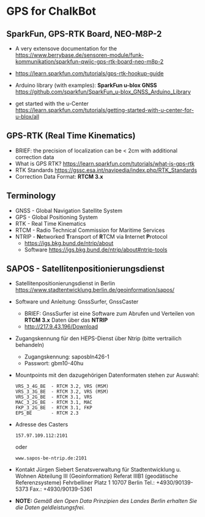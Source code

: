 # GPS for ChalkBot

## SparkFun, GPS-RTK Board, NEO-M8P-2
* A very extensove documentation for the  
  https://www.berrybase.de/sensoren-module/funk-kommunikation/sparkfun-qwiic-gps-rtk-board-neo-m8p-2

* https://learn.sparkfun.com/tutorials/gps-rtk-hookup-guide

* Arduino library (with examples): **SparkFun u-blox GNSS**
  https://github.com/sparkfun/SparkFun_u-blox_GNSS_Arduino_Library

* get started with the u-Center  
  https://learn.sparkfun.com/tutorials/getting-started-with-u-center-for-u-blox/all

## GPS-RTK (Real Time Kinematics)
* BRIEF: the precision of localization can be < 2cm with additional correction data
* What is GPS RTK?
  https://learn.sparkfun.com/tutorials/what-is-gps-rtk
* RTK Standards
  https://gssc.esa.int/navipedia/index.php/RTK_Standards
* Correction Data Format: **RTCM 3.x**


## Terminology
* GNSS - Global Navigation Satellite System
* GPS - Global Positioning System
* RTK - Real Time Kinematics
* RTCM - Radio Technical Commission for Maritime Services
* NTRIP - **N**etworked **T**ransport of **R**TCM via **I**nternet  **P**rotocol
  * https://igs.bkg.bund.de/ntrip/about
  * Software
    https://igs.bkg.bund.de/ntrip/about#ntrip-tools


## SAPOS - Satellitenpositionierungsdienst
* Satellitenpositionierungsdienst in Berlin
  https://www.stadtentwicklung.berlin.de/geoinformation/sapos/

* Software und Anleitung: GnssSurfer, GnssCaster 
    * BRIEF: GnssSurfer ist eine Software zum Abrufen und Verteilen von **RTCM 3.x** Daten über das **NTRIP**
    * http://217.9.43.196/Download

* Zugangskennung für den HEPS-Dienst über Ntrip (bitte vertrailich behandeln)
   * Zugangskennung: saposbln426-1
   * Passwort:   gbm10-40hu

* Mountpoints mit den dazugehörigen Datenformaten stehen zur Auswahl:
    ```
    VRS_3_4G_BE  - RTCM 3.2, VRS (MSM)  
    VRS_3_3G_BE  - RTCM 3.2, VRS (MSM) 
    VRS_3_2G_BE  - RTCM 3.1, VRS
    MAC_3_2G_BE  - RTCM 3.1, MAC
    FKP_3_2G_BE  - RTCM 3.1, FKP
    EPS_BE       - RTCM 2.3
    ```

* Adresse des Casters
    ```
    157.97.109.112:2101
    ```
    oder
    ```
    www.sapos-be-ntrip.de:2101
    ```
* Kontakt
    Jürgen Siebert
    Senatsverwaltung für Stadtentwicklung u. Wohnen
    Abteilung III (Geoinformation)
    Referat IIIB1 (geodätische Referenzsysteme)
    Fehrbelliner Platz 1
    10707 Berlin
    Tel.: +4930/90139-5373
    Fax.: +4930/90139-5361
    
* **NOTE:** *Gemäß den Open Data Prinzipien des Landes Berlin erhalten Sie die Daten geldleistungsfrei.*
